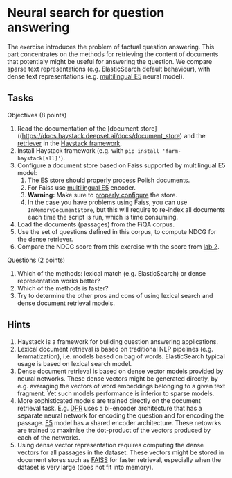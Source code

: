 # Neural search for question answering

The exercise introduces the problem of factual question answering. This part concentrates on the methods for retrieving
the content of documents that potentialy might be useful for answering the question. We compare sparse text
representations (e.g. ElasticSearch default behaviour), with dense text representations (e.g. [multilingual E5](https://huggingface.co/intfloat/multilingual-e5-base) neural model).

## Tasks

Objectives (8 points)

1. Read the documentation of the [document store]((https://docs.haystack.deepset.ai/docs/document_store) and
   the [retriever](https://docs.haystack.deepset.ai/docs/retriever) in the 
   [Haystack framework](https://haystack.deepset.ai/).
2. Install Haystack framework (e.g. with `pip install 'farm-haystack[all]'`).
3. Configure a document store based on Faiss supported by multilingual E5 model:
   1. The ES store should properly process Polish documents.
   2. For Faiss use [multilingual E5](https://huggingface.co/intfloat/multilingual-e5-base) encoder.
   3. **Warning:** Make sure to [properly configure](https://github.com/deepset-ai/haystack/issues/5242) the store.
   4. In the case you have problems using Faiss, you can use `InMemoryDocumentStore`, but this will require to re-index
      all documents each time the script is run, which is time consuming.
4. Load the documents (passages) from the FiQA corpus.
5. Use the set of questions defined in this corpus, to compute NDCG for the dense retriever.
6. Compare the NDCG score from this exercise with the score from [lab 2](2-fts.md).

Questions (2 points)

1. Which of the methods: lexical match (e.g. ElasticSearch) or dense representation works better? 
2. Which of the methods is faster?
3. Try to determine the other pros and cons of using lexical search and dense document retrieval models.
   

## Hints

1. Haystack is a framework for buliding question answering applications.
2. Lexical document retrieval is based on traditional NLP pipelines (e.g. lemmatization),
   i.e. models based on bag of words. ElasticSearch typical usage is based on lexical search model.
3. Dense document retrieval is based on dense vector models provided by neural networks. These dense vectors might be 
   generated directly, by e.g. avaraging the vectors of word embeddings belonging to a given text fragment. Yet such
   models performance is inferior to sparse models.
4. More sophisticated models are trained directly on the document retrieval task. E.g. [DPR](https://arxiv.org/abs/2004.04906)
   uses a bi-encoder architecture that has a separate neural network for encoding the question and for encoding the passage.
   [E5](https://arxiv.org/abs/2212.03533) model has a shared encoder architecture.
   These netowrks are trained to maximise the dot-product of the vectors produced by each of the networks.
5. Using dense vector representation requires computing the dense vectors for all passages in the dataset. 
   These vectors might be stored in document stores such as [FAISS](https://github.com/facebookresearch/faiss) for faster retrieval, 
   especially when the dataset is very large (does not fit into memory).
